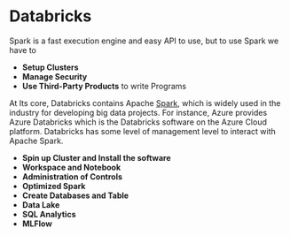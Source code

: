 # Databricks

Spark is a fast execution engine and easy API to use, but to use Spark we have to 

- **Setup Clusters**
- **Manage Security**
- **Use Third-Party Products** to write Programs

At Its core, Databricks contains Apache [Spark](Spark.md), which is widely used in the industry for developing big data projects. For instance, Azure provides Azure Databricks which is the Databricks software on the Azure Cloud platform. Databricks has some level of management level to interact with Apache Spark.

- **Spin up Cluster and Install the software**
- **Workspace and Notebook**
- **Administration of Controls**
- **Optimized Spark**
- **Create Databases and Table**
- **Data Lake**
- **SQL Analytics**
- **MLFlow**
